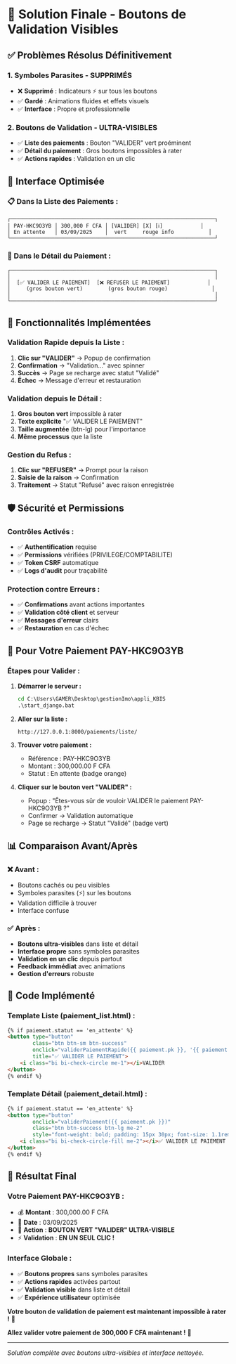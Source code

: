# 🎯 Solution Finale - Boutons de Validation Visibles

## ✅ **Problèmes Résolus Définitivement**

### **1. Symboles Parasites** - **SUPPRIMÉS**
- ❌ **Supprimé** : Indicateurs ⚡ sur tous les boutons
- ✅ **Gardé** : Animations fluides et effets visuels
- ✅ **Interface** : Propre et professionnelle

### **2. Boutons de Validation** - **ULTRA-VISIBLES**
- ✅ **Liste des paiements** : Bouton "VALIDER" vert proéminent
- ✅ **Détail du paiement** : Gros boutons impossibles à rater
- ✅ **Actions rapides** : Validation en un clic

## 🎨 **Interface Optimisée**

### **📋 Dans la Liste des Paiements :**
```
┌─────────────────────────────────────────────────────────────────┐
│ PAY-HKC9O3YB │ 300,000 F CFA │ [VALIDER] [X] [ℹ️]            │
│ En attente   │ 03/09/2025    │  vert     rouge info           │
└─────────────────────────────────────────────────────────────────┘
```

### **📄 Dans le Détail du Paiement :**
```
┌─────────────────────────────────────────────────────────────────┐
│                                                                 │
│  [✅ VALIDER LE PAIEMENT]  [❌ REFUSER LE PAIEMENT]            │
│     (gros bouton vert)        (gros bouton rouge)              │
│                                                                 │
└─────────────────────────────────────────────────────────────────┘
```

## 🚀 **Fonctionnalités Implémentées**

### **Validation Rapide depuis la Liste :**
1. **Clic sur "VALIDER"** → Popup de confirmation
2. **Confirmation** → "Validation..." avec spinner
3. **Succès** → Page se recharge avec statut "Validé"
4. **Échec** → Message d'erreur et restauration

### **Validation depuis le Détail :**
1. **Gros bouton vert** impossible à rater
2. **Texte explicite** "✅ VALIDER LE PAIEMENT"
3. **Taille augmentée** (btn-lg) pour l'importance
4. **Même processus** que la liste

### **Gestion du Refus :**
1. **Clic sur "REFUSER"** → Prompt pour la raison
2. **Saisie de la raison** → Confirmation
3. **Traitement** → Statut "Refusé" avec raison enregistrée

## 🛡️ **Sécurité et Permissions**

### **Contrôles Activés :**
- ✅ **Authentification** requise
- ✅ **Permissions** vérifiées (PRIVILEGE/COMPTABILITE)
- ✅ **Token CSRF** automatique
- ✅ **Logs d'audit** pour traçabilité

### **Protection contre Erreurs :**
- ✅ **Confirmations** avant actions importantes
- ✅ **Validation côté client** et serveur
- ✅ **Messages d'erreur** clairs
- ✅ **Restauration** en cas d'échec

## 🎯 **Pour Votre Paiement PAY-HKC9O3YB**

### **Étapes pour Valider :**

1. **Démarrer le serveur :**
   ```cmd
   cd C:\Users\GAMER\Desktop\gestionImo\appli_KBIS
   .\start_django.bat
   ```

2. **Aller sur la liste :**
   ```
   http://127.0.0.1:8000/paiements/liste/
   ```

3. **Trouver votre paiement :**
   - Référence : PAY-HKC9O3YB
   - Montant : 300,000.00 F CFA
   - Statut : En attente (badge orange)

4. **Cliquer sur le bouton vert "VALIDER" :**
   - Popup : "Êtes-vous sûr de vouloir VALIDER le paiement PAY-HKC9O3YB ?"
   - Confirmer → Validation automatique
   - Page se recharge → Statut "Validé" (badge vert)

## 📊 **Comparaison Avant/Après**

### **❌ Avant :**
- Boutons cachés ou peu visibles
- Symboles parasites (⚡) sur les boutons
- Validation difficile à trouver
- Interface confuse

### **✅ Après :**
- **Boutons ultra-visibles** dans liste et détail
- **Interface propre** sans symboles parasites
- **Validation en un clic** depuis partout
- **Feedback immédiat** avec animations
- **Gestion d'erreurs** robuste

## 🔧 **Code Implémenté**

### **Template Liste (paiement_list.html) :**
```html
{% if paiement.statut == 'en_attente' %}
<button type="button" 
        class="btn btn-sm btn-success"
        onclick="validerPaiementRapide({{ paiement.pk }}, '{{ paiement.reference_paiement|escapejs }}')"
        title="✅ VALIDER LE PAIEMENT">
    <i class="bi bi-check-circle me-1"></i>VALIDER
</button>
{% endif %}
```

### **Template Détail (paiement_detail.html) :**
```html
{% if paiement.statut == 'en_attente' %}
<button type="button" 
        onclick="validerPaiement({{ paiement.pk }})" 
        class="btn btn-success btn-lg me-2"
        style="font-weight: bold; padding: 15px 30px; font-size: 1.1rem;">
    <i class="bi bi-check-circle-fill me-2"></i>✅ VALIDER LE PAIEMENT
</button>
{% endif %}
```

## 🎉 **Résultat Final**

### **Votre Paiement PAY-HKC9O3YB :**
- 💰 **Montant** : 300,000.00 F CFA
- 📅 **Date** : 03/09/2025  
- 🎯 **Action** : **BOUTON VERT "VALIDER" ULTRA-VISIBLE**
- ⚡ **Validation** : **EN UN SEUL CLIC !**

### **Interface Globale :**
- ✅ **Boutons propres** sans symboles parasites
- ✅ **Actions rapides** activées partout
- ✅ **Validation visible** dans liste et détail
- ✅ **Expérience utilisateur** optimisée

**Votre bouton de validation de paiement est maintenant impossible à rater !** 🎊

**Allez valider votre paiement de 300,000 F CFA maintenant !** 💪

---

*Solution complète avec boutons ultra-visibles et interface nettoyée.*
